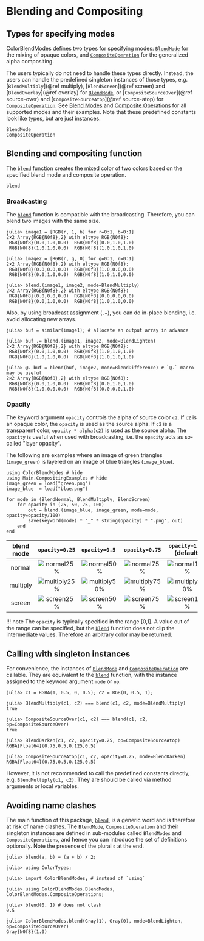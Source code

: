 # Blending and Compositing

## Types for specifying modes
ColorBlendModes defines two types for specifying modes: [`BlendMode`](@ref) for
the mixing of opaque colors, and [`CompositeOperation`](@ref) for the
generalized alpha compositing.

The users typically do not need to handle these types directly. Instead, the
users can handle the predefined singleton instances of those types, e.g.
[`BlendMultiply`](@ref multiply), [`BlendScreen`](@ref screen) and
[`BlendOverlay`](@ref overlay) for [`BlendMode`](@ref), or
[`CompositeSourceOver`](@ref source-over) and
[`CompositeSourceAtop`](@ref source-atop) for [`CompositeOperation`](@ref). See
[Blend Modes](@ref) and [Composite Operations](@ref) for all supported modes and
their examples. Note that these predefined constants look like types, but are
just instances.

```@docs
BlendMode
CompositeOperation
```

## Blending and compositing function
The [`blend`](@ref) function creates the mixed color of two colors based on
the specified blend mode and composite operation.
```@docs
blend
```

### Broadcasting
The [`blend`](@ref) function is compatible with the broadcasting. Therefore,
you can blend two images with the same size.
```jldoctest ex; setup = :(using ColorBlendModes, ColorTypes, FixedPointNumbers;)
julia> image1 = [RGB(r, 1, b) for r=0:1, b=0:1]
2×2 Array{RGB{N0f8},2} with eltype RGB{N0f8}:
 RGB{N0f8}(0.0,1.0,0.0)  RGB{N0f8}(0.0,1.0,1.0)
 RGB{N0f8}(1.0,1.0,0.0)  RGB{N0f8}(1.0,1.0,1.0)

julia> image2 = [RGB(r, g, 0) for g=0:1, r=0:1]
2×2 Array{RGB{N0f8},2} with eltype RGB{N0f8}:
 RGB{N0f8}(0.0,0.0,0.0)  RGB{N0f8}(1.0,0.0,0.0)
 RGB{N0f8}(0.0,1.0,0.0)  RGB{N0f8}(1.0,1.0,0.0)

julia> blend.(image1, image2, mode=BlendMultiply)
2×2 Array{RGB{N0f8},2} with eltype RGB{N0f8}:
 RGB{N0f8}(0.0,0.0,0.0)  RGB{N0f8}(0.0,0.0,0.0)
 RGB{N0f8}(0.0,1.0,0.0)  RGB{N0f8}(1.0,1.0,0.0)
```
Also, by using broadcast assignment (`.=`), you can do in-place blending, i.e.
avoid allocating new arrays.
```jldoctest ex
julia> buf = similar(image1); # allocate an output array in advance

julia> buf .= blend.(image1, image2, mode=BlendLighten)
2×2 Array{RGB{N0f8},2} with eltype RGB{N0f8}:
 RGB{N0f8}(0.0,1.0,0.0)  RGB{N0f8}(1.0,1.0,1.0)
 RGB{N0f8}(1.0,1.0,0.0)  RGB{N0f8}(1.0,1.0,1.0)

julia> @. buf = blend(buf, image2, mode=BlendDifference) # `@.` macro may be useful
2×2 Array{RGB{N0f8},2} with eltype RGB{N0f8}:
 RGB{N0f8}(0.0,1.0,0.0)  RGB{N0f8}(0.0,1.0,1.0)
 RGB{N0f8}(1.0,0.0,0.0)  RGB{N0f8}(0.0,0.0,1.0)
```

### Opacity
The keyword argument `opacity` controls the alpha of source color `c2`. If `c2`
is an opaque color, the `opacity` is used as the source alpha. If `c2` is a
transparent color, `opacity * alpha(c2)` is used as the source alpha. The
`opacity` is useful when used with broadcasting, i.e. the `opacity` acts as
so-called "layer opacity".

The following are examples where an image of green triangles (`image_green`) is
layered on an image of blue triangles (`image_blue`).
```@example ex
using ColorBlendModes # hide
using Main.CompositingExamples # hide
image_green = load("green.png")
image_blue  = load("blue.png")

for mode in (BlendNormal, BlendMultiply, BlendScreen)
    for opacity in (25, 50, 75, 100)
        out = blend.(image_blue, image_green, mode=mode, opacity=opacity/100)
        save(keyword(mode) * "_" * string(opacity) * ".png", out)
    end
end
```

|blend mode|`opacity=0.25`|`opacity=0.5 `|`opacity=0.75`|`opacity=1.0 ` (default)|
|:--------:|:------------:|:------------:|:------------:|:----------------------:|
|normal|![normal25%](assets/normal_25.png)|![normal50%](assets/normal_50.png)|![normal75%](assets/normal_75.png)|![normal100%](assets/normal_100.png)|
|multiply|![multiply25%](assets/multiply_25.png)|![multiply50%](assets/multiply_50.png)|![multiply75%](assets/multiply_75.png)|![multiply100%](assets/multiply_100.png)|
|screen|![screen25%](assets/screen_25.png)|![screen50%](assets/screen_50.png)|![screen75%](assets/screen_75.png)|![screen100%](assets/screen_100.png)|

!!! note
    The `opacity` is typically specified in the range [0,1]. A value out of the
    range can be specified, but the [`blend`](@ref) function does not clip
    the intermediate values. Therefore an arbitrary color may be returned.

## Calling with singleton instances

For convenience, the instances of [`BlendMode`](@ref) and
[`CompositeOperation`](@ref) are callable. They are equivalent to the
[`blend`](@ref) function, with the instance assigned to the keyword argument
`mode` or `op`.
```jldoctest ex
julia> c1 = RGBA(1, 0.5, 0, 0.5); c2 = RGB(0, 0.5, 1);

julia> BlendMultiply(c1, c2) === blend(c1, c2, mode=BlendMultiply)
true

julia> CompositeSourceOver(c1, c2) === blend(c1, c2, op=CompositeSourceOver)
true

julia> BlendDarken(c1, c2, opacity=0.25, op=CompositeSourceAtop)
RGBA{Float64}(0.75,0.5,0.125,0.5)

julia> CompositeSourceAtop(c1, c2, opacity=0.25, mode=BlendDarken)
RGBA{Float64}(0.75,0.5,0.125,0.5)
```

However, it is not recommended to call the predefined constants directly, e.g.
`BlendMultiply(c1, c2)`. They are should be called via method arguments or local
variables.

## Avoiding name clashes
The main function of this package, [`blend`](@ref), is a generic word and is
therefore at risk of name clashes. The [`BlendMode`](@ref),
[`CompositeOperation`](@ref) and their singleton instances are defined in
sub-modules called `BlendModes` and `CompositeOperations`, and hence you can
introduce the set of definitions optionally. Note the presence of the plural `s`
at the end.

```jldoctest
julia> blend(a, b) = (a + b) / 2;

julia> using ColorTypes;

julia> import ColorBlendModes; # instead of `using`

julia> using ColorBlendModes.BlendModes, ColorBlendModes.CompositeOperations;

julia> blend(0, 1) # does not clash
0.5

julia> ColorBlendModes.blend(Gray(1), Gray(0), mode=BlendLighten, op=CompositeSourceOver)
Gray{N0f8}(1.0)
```